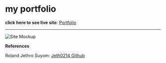 # my portfolio


**click here to see live site**: [Portfolio](https://portfolio-anav.netlify.app/)


---

![Site Mockup](https://github.com/anav-dev/portfolio/tree/main/assets/images/mockup.jpg)


**References**

Roland Jethro Suyom: [Jeth0214 Github](https://github.com/Jeth0214)